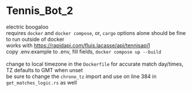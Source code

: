 # Tennis_Bot_2
electric boogaloo<br>
requires `docker` and `docker compose`, or, `cargo` options alone should be fine to run outside of docker<br>
works with https://rapidapi.com/fluis.lacasse/api/tennisapi1<br>
copy .env.example to .env, fill fields, `docker compose up --build`<br><br>
change to local timezone in the `Dockerfile` for accurate match day/times, TZ defaults to GMT when unset<br>
be sure to change the `chrono_tz` import and use on line 384 in `get_matches_logic.rs` as well
